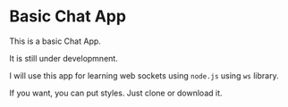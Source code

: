 ﻿# Basic Chat App

This is a basic Chat App.

It is still under developmnent.

I will use this app for learning web sockets using `node.js` using `ws` library.

If you want, you can put styles. Just clone or download it.
